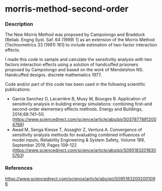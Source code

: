# morris-method-second-order

### Description
The New Morris Method was proposed by Campolongo and Braddock [Reliab. Engng Syst. Saf. 64 (1999) 1] as an extension of the Morris Method [Technometrics 33 (1991) 161] to include estimation of two-factor interaction effects.

I made this code to sample and calculate the sensitivitiy analysis with two factors interaction effects using a solution of handcuffed prisoners proposed by Campolongo and based on the work of Mendelshon NS. Handcuffed designs. discrete mathematics 1977.

Code and/or part of this code has been used in the following scientific publications:

- Garcia Sanchez D, Lacarrière B, Musy M, Bourges B. Application of sensitivity analysis in building energy simulations: combining first-and second-order elementary effects methods. Energy and Buildings, 2014;68:741–50. (https://www.sciencedirect.com/science/article/abs/pii/S0378778812004768)
- Awad M, Senga Kiesse T, Assaghir Z, Ventura A. Convergence of sensitivity analysis methods for evaluating combined influences of model inputs, Reliability Engineering & System Safety, Volume 189, September 2019, Pages 109-122 (https://www.sciencedirect.com/science/article/abs/pii/S0951832018305763)

### References
https://www.sciencedirect.com/science/article/abs/pii/S0951832002001096

